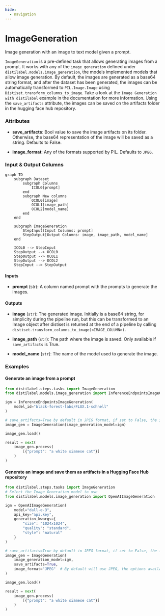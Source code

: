 ```yaml
---
hide:
  - navigation
---
```

# ImageGeneration

Image generation with an image to text model given a prompt.



`ImageGeneration` is a pre-defined task that allows generating images from a prompt.
    It works with any of the `image_generation` defined under `distilabel.models.image_generation`,
    the models implemented models that allow image generation.
    By default, the images are generated as a base64 string format, and after the dataset
    has been generated, the images can be automatically transformed to `PIL.Image.Image` using
    `Distiset.transform_columns_to_image`. Take a look at the `Image Generation with distilabel`
    example in the documentation for more information.
    Using the `save_artifacts` attribute, the images can be saved on the artifacts folder in the
    hugging face hub repository.





### Attributes

- **save_artifacts**: Bool value to save the image artifacts on its folder.  Otherwise, the base64 representation of the image will be saved as  a string. Defaults to False.

- **image_format**: Any of the formats supported by PIL. Defaults to `JPEG`.





### Input & Output Columns

``` mermaid
graph TD
	subgraph Dataset
		subgraph Columns
			ICOL0[prompt]
		end
		subgraph New columns
			OCOL0[image]
			OCOL1[image_path]
			OCOL2[model_name]
		end
	end

	subgraph ImageGeneration
		StepInput[Input Columns: prompt]
		StepOutput[Output Columns: image, image_path, model_name]
	end

	ICOL0 --> StepInput
	StepOutput --> OCOL0
	StepOutput --> OCOL1
	StepOutput --> OCOL2
	StepInput --> StepOutput

```


#### Inputs


- **prompt** (str): A column named prompt with the prompts to generate the images.




#### Outputs


- **image** (`str`): The generated image. Initially is a base64 string, for simplicity  during the pipeline run, but this can be transformed to an Image object after  distiset is returned at the end of a pipeline by calling  `distiset.transform_columns_to_image(<IMAGE_COLUMN>)`.

- **image_path** (`str`): The path where the image is saved. Only available if `save_artifacts`  is True.

- **model_name** (`str`): The name of the model used to generate the image.





### Examples


#### Generate an image from a prompt
```python
from distilabel.steps.tasks import ImageGeneration
from distilabel.models.image_generation import InferenceEndpointsImageGeneration

igm = InferenceEndpointsImageGeneration(
    model_id="black-forest-labs/FLUX.1-schnell"
)

# save_artifacts=True by default in JPEG format, if set to False, the image will be saved as a string.
image_gen = ImageGeneration(image_generation_model=igm)

image_gen.load()

result = next(
    image_gen.process(
        [{"prompt": "a white siamese cat"}]
    )
)
```

#### Generate an image and save them as artifacts in a Hugging Face Hub repository
```python
from distilabel.steps.tasks import ImageGeneration
# Select the Image Generation model to use
from distilabel.models.image_generation import OpenAIImageGeneration

igm = OpenAIImageGeneration(
    model="dall-e-3",
    api_key="api.key",
    generation_kwargs={
        "size": "1024x1024",
        "quality": "standard",
        "style": "natural"
    }
)

# save_artifacts=True by default in JPEG format, if set to False, the image will be saved as a string.
image_gen = ImageGeneration(
    image_generation_model=igm,
    save_artifacts=True,
    image_format="JPEG"  # By default will use JPEG, the options available can be seen in PIL documentation.
)

image_gen.load()

result = next(
    image_gen.process(
        [{"prompt": "a white siamese cat"}]
    )
)
```




